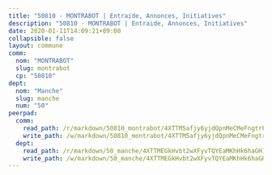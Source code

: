 ```yaml
---
title: "50810 - MONTRABOT | Entraide, Annonces, Initiatives"
description: "50810 - MONTRABOT | Entraide, Annonces, Initiatives"
date: 2020-01-11T14:09:21+09:00
collapsible: false
layout: commune
comm:
  nom: "MONTRABOT"
  slug: montrabot
  cp: "50810"
dept:
  nom: "Manche"
  slug: manche
  num: "50"
peerpad:
  comm:
    read_path: /r/markdown/50810_montrabot/4XTTM5afjy6yjdQpnMeCMeFngtrPJLCYkv6yhQdQWtP8U1JpE
    write_path: /w/markdown/50810_montrabot/4XTTM5afjy6yjdQpnMeCMeFngtrPJLCYkv6yhQdQWtP8U1JpE-K3TgUesdWGtuvizU54QiHQ6St5s5UT3PjBzcVCBbLU4JHNWEMoeEiLmvfDRLWj8AJdZj2n5LGB14tGPnncm93zHW5wFjVyRuGgejG93pvkQLBLkjGpC156zcyfhF6m3Mo6U3crCE
  dept:
    read_path: /r/markdown/50_manche/4XTTMEGkHvbt2wXFyvTQYEaMKhHk6haGH1SzsRNevKgBDTuXr
    write_path: /w/markdown/50_manche/4XTTMEGkHvbt2wXFyvTQYEaMKhHk6haGH1SzsRNevKgBDTuXr-K3TgUSx1rwmRRLqHcTLLdo4dVfTRKvf94KKagmUFPevWSp2f9nuc6fJF25TtLArzK8teuQ5TvuAMqW38N2MYgT18hBoXtjmKX9WuSn2vkujmSJPp3gF4gsuMmfEM8Th4Ap94heFE
---
```


